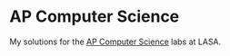 # AP Computer Science

My solutions for the [AP Computer Science](https://lasacs.com/ap) labs at LASA.
